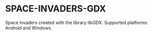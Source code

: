 # SPACE-INVADERS-GDX
Space invaders created with the library libGDX.
Supported platforms: Android and Windows.
